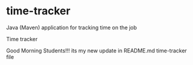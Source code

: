 # time-tracker
Java (Maven) application for tracking time on the job

Time tracker

Good Morning Students!!!
its my new update in README.md time-tracker file
